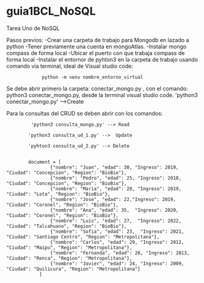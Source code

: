 # guia1BCL_NoSQL
Tarea Uno de NoSQL



Pasos previos:
-Crear una carpeta de trabajo para Mongodb en lazado a python
-Tener previamente una cuenta en mongoAtlas.
-Instalar mongo compass de forma local
-Ubicar el puerto con que trabaja compass de forma local
-Instalar el entornor de pyhton3 en la carpeta de trabajo usando comando via terminal, ideal de Visual studio code:
            
                 python -m venv nombre_entorno_virtual

Se debe abrir primero la carpeta: conectar_mongo.py , con el comando: python3 conectar_mongo.py, desde la terminal visual studio code.
'python3 conectar_mongo.py' -->Create

Para la consultas del CRUD se deben abrir con los comandos:

             'python3 consulta_mongo.py' --> Read
                         
            'python3 consulta_ud_1.py' -->  Update
            
            'pyhton3 consulta_ud_2.py' --> Delete
            
            
            document = [
                    {"nombre": "Juan", "edad": 30, "Ingreso": 2019, "Ciudad": "Concepcion", "Region": "BioBio"},
                    {"nombre": "Pedro", "edad": 25, "Ingreso": 2018, "Ciudad": "Concepcion", "Region": "BioBio"},
                    {"nombre": "Maria", "edad": 28, "Ingreso": 2019, "Ciudad": "Lota", "Region": "BioBio"},
                    {"nombre": "Jose", "edad": 22,"Ingreso": 2019, "Ciudad": "Coronel", "Region": "BioBio"},
                    {"nombre": "Ana", "edad": 35,  "Ingreso": 2020, "Ciudad": "Coronel", "Region": "BioBio"},
                    {"nombre": "Luis", "edad": 27,  "Ingreso": 2022, "Ciudad": "Talcahuano", "Region": "BioBio"},
                    {"nombre": "Sofia", "edad": 23,  "Ingreso": 2021, "Ciudad": "Santiago Centro", "Region": "Metropolitana"},
                    {"nombre": "Carlos", "edad": 29, "Ingreso": 2012, "Ciudad": "Maipu", "Region": "Metropolitana"},
                    {"nombre": "Fernanda", "edad": 26, "Ingreso": 2013, "Ciudad": "Renca", "Region": "Metropolitana"},
                    {"nombre": "Javier", "edad": 24, "Ingreso": 2009, "Ciudad": "Quilicura", "Region": "Metropolitana"}
                ]




